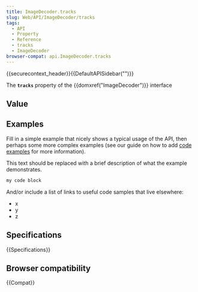 ```yaml
---
title: ImageDecoder.tracks
slug: Web/API/ImageDecoder/tracks
tags:
  - API
  - Property
  - Reference
  - tracks
  - ImageDecoder
browser-compat: api.ImageDecoder.tracks
---
```

{{securecontext_header}}{{DefaultAPISidebar("")}}

The **`tracks`** property of the {{domxref("ImageDecoder")}} interface 

## Value



## Examples

Fill in a simple example that nicely shows a typical usage of the API, then perhaps some more complex examples (see our guide on how to add [code examples](/en-US/docs/MDN/Contribute/Structures/Code_examples) for more information).

This text should be replaced with a brief description of what the example demonstrates.

```js
my code block
```

And/or include a list of links to useful code samples that live elsewhere:

*   x
*   y
*   z

## Specifications

{{Specifications}}

## Browser compatibility

{{Compat}}


